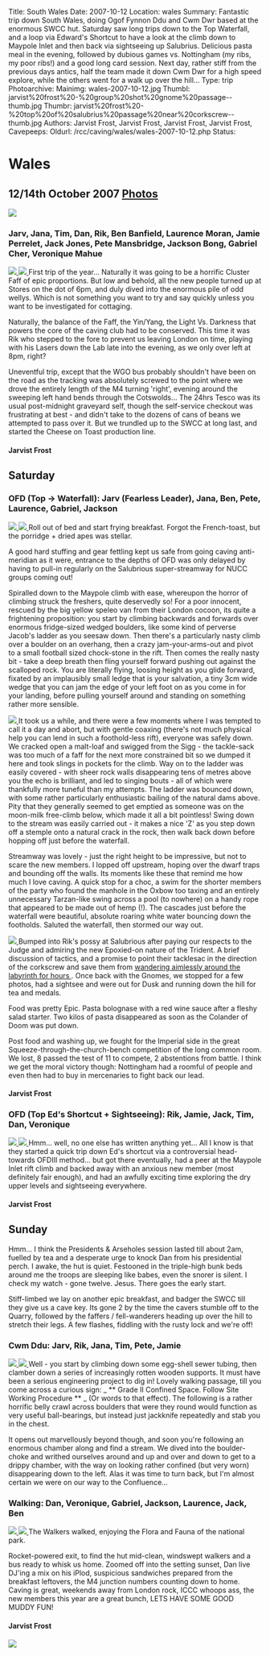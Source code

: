 Title: South Wales
Date: 2007-10-12
Location: wales
Summary: Fantastic trip down South Wales, doing Ogof Fynnon Ddu and Cwm Dwr based at the enormous SWCC hut. Saturday saw long trips down to the Top Waterfall, and a loop via Edward's Shortcut to have a look at the climb down to Maypole Inlet and then back via sightseeing up Salubrius. Delicious pasta meal in the evening, followed by dubious games vs. Nottingham (my ribs, my poor ribs!) and a good long card session. Next day, rather stiff from the previous days antics, half the team made it down Cwm Dwr for a high speed explore, while the others went for a walk up over the hill...
Type: trip
Photoarchive:
Mainimg: wales-2007-10-12.jpg
Thumbl: jarvist%20frost%20-%20group%20shot%20gnome%20passage--thumb.jpg
Thumbr: jarvist%20frost%20-%20top%20of%20salubrius%20passage%20near%20corkscrew--thumb.jpg
Authors: Jarvist Frost, Jarvist Frost, Jarvist Frost, Jarvist Frost, 
Cavepeeps:
Oldurl: /rcc/caving/wales/wales-2007-10-12.php
Status:

#  Wales 

##  12/14th October 2007 [ Photos ](/caving/photo_archive/trips/2007-10-12%20-%20south%20wales/)

![](wales-2007-10-12.jpg)

###  Jarv, Jana, Tim, Dan, Rik, Ben Banfield, Laurence Moran, Jamie Perrelet, Jack Jones, Pete Mansbridge, Jackson Bong, Gabriel Cher, Veronique Mahue 

[ ![](/caving/photo_archive/trips/2007-10-12%20-%20south%20wales/jarvist%20frost%20-%20fettling%20jamie%20and%20ben--thumb.jpg) ](/caving/photo_archive/trips/2007-10-12%20-%20south%20wales/jarvist%20frost%20-%20fettling%20jamie%20and%20ben.html) [ ![](/caving/photo_archive/trips/2007-05-25%20-%20Yorkshire%20JSPDT/Alijosa%20-%20Pot%20in%20York%20059--thumb.jpg) ](/caving/photo_archive/trips/2007-05-25%20-%20Yorkshire%20JSPDT/Alijosa%20-%20Pot%20in%20York%20059.html) First trip of the year... Naturally it was going to be a horrific Cluster Faff of epic proportions. But low and behold, all the new people turned up at Stores on the dot of 6pm, and duly dived into the enormous pile of odd wellys. Which is not something you want to try and say quickly unless you want to be investigated for cottaging. 

Naturally, the balance of the Faff, the Yin/Yang, the Light Vs. Darkness that powers the core of the caving club had to be conserved. This time it was Rik who stepped to the fore to prevent us leaving London on time, playing with his Lasers down the Lab late into the evening, as we only over left at 8pm, right? 

Uneventful trip, except that the WGO bus probably shouldn't have been on the road as the tracking was absolutely screwed to the point where we drove the entirely length of the M4 turning 'right', evening around the sweeping left hand bends through the Cotswolds... The 24hrs Tesco was its usual post-midnight graveyard self, though the self-service checkout was frustrating at best - and didn't take to the dozens of cans of beans we attempted to pass over it. But we trundled up to the SWCC at long last, and started the Cheese on Toast production line. 

####  Jarvist Frost 

##  Saturday 

###  OFD (Top -&gt; Waterfall): Jarv (Fearless Leader), Jana, Ben, Pete, Laurence, Gabriel, Jackson 

[ ![](/caving/photo_archive/trips/2007-10-12%20-%20south%20wales/jarvist%20frost%20-%20group%20shot%20gnome%20passage--thumb.jpg) ](/caving/photo_archive/trips/2007-10-12%20-%20south%20wales/jarvist%20frost%20-%20group%20shot%20gnome%20passage.html) [ ![](/caving/photo_archive/trips/2007-10-12%20-%20south%20wales/jarvist%20frost%20-%20gnome%20passage%20long%20shot--thumb.jpg) ](/caving/photo_archive/trips/2007-10-12%20-%20south%20wales/jarvist%20frost%20-%20gnome%20passage%20long%20shot.html) Roll out of bed and start frying breakfast. Forgot the French-toast, but the porridge + dried apes was stellar. 

A good hard stuffing and gear fettling kept us safe from going caving anti-meridian as it were, entrance to the depths of OFD was only delayed by having to pull-in regularly on the Salubrious super-streamway for NUCC groups coming out! 

Spiralled down to the Maypole climb with ease, whereupon the horror of climbing struck the freshers, quite deservedly so! For a poor innocent, rescued by the big yellow speleo van from their London cocoon, its quite a frightening proposition: you start by climbing backwards and forwards over enormous fridge-sized wedged boulders, like some kind of perverse Jacob's ladder as you seesaw down. Then there's a particularly nasty climb over a boulder on an overhang, then a crazy jam-your-arms-out and pivot to a small football sized chock-stone in the rift. Then comes the really nasty bit - take a deep breath then fling yourself forward pushing out against the scalloped rock. You are literally flying, loosing height as you glide forward, fixated by an implausibly small ledge that is your salvation, a tiny 3cm wide wedge that you can jam the edge of your left foot on as you come in for your landing, before pulling yourself around and standing on something rather more sensible. 

[ ![](/caving/photo_archive/trips/2007-10-12%20-%20south%20wales/jarvist%20frost%20-%20top%20of%20salubrius%20passage%20near%20corkscrew--thumb.jpg) ](/caving/photo_archive/trips/2007-10-12%20-%20south%20wales/jarvist%20frost%20-%20top%20of%20salubrius%20passage%20near%20corkscrew.html) It took us a while, and there were a few moments where I was tempted to call it a day and abort, but with gentle coaxing (there's not much physical help you can lend in such a foothold-less rift), everyone was safely down. We cracked open a malt-loaf and swigged from the Sigg - the tackle-sack was too much of a faff for the next more constrained bit so we dumped it here and took slings in pockets for the climb. Way on to the ladder was easily covered - with sheer rock walls disappearing tens of metres above you the echo is brilliant, and led to singing bouts - all of which were thankfully more tuneful than my attempts. The ladder was bounced down, with some rather particularly enthusiastic bailing of the natural dams above. Pity that they generally seemed to get emptied as someone was on the moon-milk free-climb below, which made it all a bit pointless! Swing down to the stream was easily carried out - it makes a nice 'Z' as you step down off a stemple onto a natural crack in the rock, then walk back down before hopping off just before the waterfall. 

Streamway was lovely - just the right height to be impressive, but not to scare the new members. I lopped off upstream, hoping over the dwarf traps and bounding off the walls. Its moments like these that remind me how much I love caving. A quick stop for a choc, a swim for the shorter members of the party who found the manhole in the Oxbow too taxing and an entirely unnecessary Tarzan-like swing across a pool (to nowhere) on a handy rope that appeared to be made out of hemp (!). The cascades just before the waterfall were beautiful, absolute roaring white water bouncing down the footholds. Saluted the waterfall, then stormed our way out. 

[ ![](/caving/photo_archive/trips/2007-10-12%20-%20south%20wales/jarvist%20frost%20-%20gnome%20passage%20group%20shot--thumb.jpg) ](/caving/photo_archive/trips/2007-10-12%20-%20south%20wales/jarvist%20frost%20-%20gnome%20passage%20group%20shot.html) Bumped into Rik's possy at Salubrious after paying our respects to the Judge and admiring the new Epoxied-on nature of the Trident. A brief discussion of tactics, and a promise to point their tacklesac in the direction of the corkscrew and save them from [ wandering aimlessly around the labyrinth for hours ](/caving/wales/wales-2007-04-12.php) . Once back with the Gnomes, we stopped for a few photos, had a sightsee and were out for Dusk and running down the hill for tea and medals. 

Food was pretty Epic. Pasta bolognase with a red wine sauce after a fleshy salad starter. Two kilos of pasta disappeared as soon as the Colander of Doom was put down. 

Post food and washing up, we fought for the Imperial side in the great Squeeze-through-the-church-bench competition of the long common room. We lost, 8 passed the test of 11 to compete, 2 abstentions from battle. I think we get the moral victory though: Nottingham had a roomful of people and even then had to buy in mercenaries to fight back our lead. 

####  Jarvist Frost 

###  OFD (Top Ed's Shortcut + Sightseeing): Rik, Jamie, Jack, Tim, Dan, Veronique 

[ ![](/caving/photo_archive/trips/2007-10-12%20-%20south%20wales/jarvist%20frost%20-%20fettling%20top%20entrance--thumb.jpg) ](/caving/photo_archive/trips/2007-10-12%20-%20south%20wales/jarvist%20frost%20-%20fettling%20top%20entrance.html) [ ![](/caving/photo_archive/trips/2007-10-12%20-%20south%20wales/jarvist%20frost%20-%20fettling%20top%20entrance%202--thumb.jpg) ](/caving/photo_archive/trips/2007-10-12%20-%20south%20wales/jarvist%20frost%20-%20fettling%20top%20entrance%202.html) Hmm... well, no one else has written anything yet... All I know is that they started a quick trip down Ed's shortcut via a controversial head-towards OFDIII method... but got there eventually, had a peer at the Maypole Inlet rift climb and backed away with an anxious new member (most definitely fair enough), and had an awfully exciting time exploring the dry upper levels and sightseeing everywhere. 

####  Jarvist Frost 

##  Sunday 

Hmm... I think the Presidents &amp; Arseholes session lasted till about 2am, fuelled by tea and a desperate urge to knock Dan from his presidential perch. I awake, the hut is quiet. Festooned in the triple-high bunk beds around me the troops are sleeping like babes, even the snorer is silent. I check my watch - gone twelve. Jesus. There goes the early start. 

Stiff-limbed we lay on another epic breakfast, and badger the SWCC till they give us a cave key. Its gone 2 by the time the cavers stumble off to the Quarry, followed by the faffers / fell-wanderers heading up over the hill to stretch their legs. A few flashes, fiddling with the rusty lock and we're off! 

###  Cwm Ddu: Jarv, Rik, Jana, Tim, Pete, Jamie 

[ ![](/caving/photo_archive/trips/2007-10-12%20-%20south%20wales/veronique%20mahue%20-%20IMGP0129--thumb.jpg) ](/caving/photo_archive/trips/2007-10-12%20-%20south%20wales/veronique%20mahue%20-%20IMGP0129.html) [ ![](/caving/photo_archive/trips/2007-10-12%20-%20south%20wales/veronique%20mahue%20-%20IMGP0127--thumb.jpg) ](/caving/photo_archive/trips/2007-10-12%20-%20south%20wales/veronique%20mahue%20-%20IMGP0127.html) Well - you start by climbing down some egg-shell sewer tubing, then clamber down a series of increasingly rotten wooden supports. It must have been a serious engineering project to dig in! Lovely walking passage, till you come across a curious sign: _ ** Grade II Confined Space. Follow Site Working Procedure ** _ (Or words to that effect). The following is a rather horrific belly crawl across boulders that were they round would function as very useful ball-bearings, but instead just jackknife repeatedly and stab you in the chest. 

It opens out marvellously beyond though, and soon you're following an enormous chamber along and find a stream. We dived into the boulder-choke and writhed ourselves around and up and over and down to get to a drippy chamber, with the way on looking rather confined (but very worn) disappearing down to the left. Alas it was time to turn back, but I'm almost certain we were on our way to the Confluence... 

###  Walking: Dan, Veronique, Gabriel, Jackson, Laurence, Jack, Ben 

[ ![](/caving/photo_archive/trips/2007-10-12%20-%20south%20wales/veronique%20mahue%20-%20IMGP0135--thumb.jpg) ](/caving/photo_archive/trips/2007-10-12%20-%20south%20wales/veronique%20mahue%20-%20IMGP0135.html) [ ![](/caving/photo_archive/trips/2007-10-12%20-%20south%20wales/veronique%20mahue%20-%20IMGP0144--thumb.jpg) ](/caving/photo_archive/trips/2007-10-12%20-%20south%20wales/veronique%20mahue%20-%20IMGP0144.html) The Walkers walked, enjoying the Flora and Fauna of the national park. 

Rocket-powered exit, to find the hut mid-clean, windswept walkers and a bus ready to whisk us home. Zoomed off into the setting sunset, Dan live DJ'ing a mix on his iPlod, suspicious sandwiches prepared from the breakfast leftovers, the M4 junction numbers counting down to home. Caving is great, weekends away from London rock, ICCC whoops ass, the new members this year are a great bunch, LETS HAVE SOME GOOD MUDDY FUN! 

####  Jarvist Frost 

[ ![](/caving/natural_born_caver.gif) ](/caving/photo_archive/cartoons)
